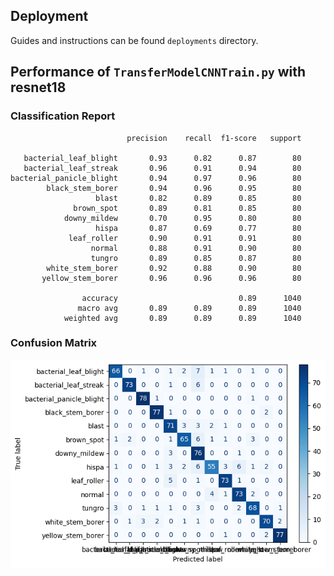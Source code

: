 ## Deployment

Guides and instructions can be found `deployments` directory.

## Performance of `TransferModelCNNTrain.py` with resnet18

### Classification Report

```
                          precision    recall  f1-score   support

   bacterial_leaf_blight       0.93      0.82      0.87        80
   bacterial_leaf_streak       0.96      0.91      0.94        80
bacterial_panicle_blight       0.94      0.97      0.96        80
        black_stem_borer       0.94      0.96      0.95        80
                   blast       0.82      0.89      0.85        80
              brown_spot       0.89      0.81      0.85        80
            downy_mildew       0.70      0.95      0.80        80
                   hispa       0.87      0.69      0.77        80
             leaf_roller       0.90      0.91      0.91        80
                  normal       0.88      0.91      0.90        80
                  tungro       0.89      0.85      0.87        80
        white_stem_borer       0.92      0.88      0.90        80
       yellow_stem_borer       0.96      0.96      0.96        80

                accuracy                           0.89      1040
               macro avg       0.89      0.89      0.89      1040
            weighted avg       0.89      0.89      0.89      1040
```

### Confusion Matrix

<img src='images/TransferModelCNN_ConfusionMatrix.png'/>
